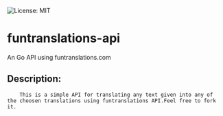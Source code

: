 ![License: MIT](https://img.shields.io/badge/Language-GO-lightblue.svg)
# funtranslations-api

An Go API using funtranslations.com

## Description:
        This is a simple API for translating any text given into any of the choosen translations using funtranslations API.Feel free to fork it.
